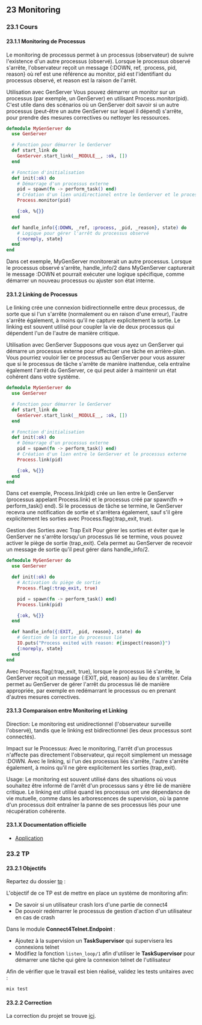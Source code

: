 ## 23 Monitoring

### 23.1 Cours

#### 23.1.1 Monitoring de Processus

Le monitoring de processus permet à un processus (observateur) de suivre l'existence d'un autre processus (observé). Lorsque le processus observé s'arrête, l'observateur reçoit un message {:DOWN, ref, :process, pid, reason} où ref est une référence au monitor, pid est l'identifiant du processus observé, et reason est la raison de l'arrêt.

Utilisation avec GenServer
Vous pouvez démarrer un monitor sur un processus (par exemple, un GenServer) en utilisant Process.monitor(pid). C'est utile dans des scénarios où un GenServer doit savoir si un autre processus (peut-être un autre GenServer sur lequel il dépend) s'arrête, pour prendre des mesures correctives ou nettoyer les ressources.

```elixir
defmodule MyGenServer do
  use GenServer

  # Fonction pour démarrer le GenServer
  def start_link do
    GenServer.start_link(__MODULE__, :ok, [])
  end

  # Fonction d'initialisation
  def init(:ok) do
    # Démarrage d'un processus externe
    pid = spawn(fn -> perform_task() end)
    # Création d'un lien unidirectionel entre le GenServer et le processus externe
    Process.monitor(pid)

    {:ok, %{}}
  end

  def handle_info({:DOWN, _ref, :process, _pid, _reason}, state) do
    # Logique pour gérer l'arrêt du processus observé
    {:noreply, state}
  end
end
```

Dans cet exemple, MyGenServer monitorerait un autre processus. Lorsque le processus observé s'arrête, handle_info/2 dans MyGenServer capturerait le message :DOWN et pourrait exécuter une logique spécifique, comme démarrer un nouveau processus ou ajuster son état interne.

#### 23.1.2 Linking de Processus

Le linking crée une connexion bidirectionnelle entre deux processus, de sorte que si l'un s'arrête (normalement ou en raison d'une erreur), l'autre s'arrête également, à moins qu'il ne capture explicitement la sortie. Le linking est souvent utilisé pour coupler la vie de deux processus qui dépendent l'un de l'autre de manière critique.

Utilisation avec GenServer
Supposons que vous ayez un GenServer qui démarre un processus externe pour effectuer une tâche en arrière-plan. Vous pourriez vouloir lier ce processus au GenServer pour vous assurer que si le processus de tâche s'arrête de manière inattendue, cela entraîne également l'arrêt du GenServer, ce qui peut aider à maintenir un état cohérent dans votre système.

```elixir
defmodule MyGenServer do
  use GenServer

  # Fonction pour démarrer le GenServer
  def start_link do
    GenServer.start_link(__MODULE__, :ok, [])
  end

  # Fonction d'initialisation
  def init(:ok) do
    # Démarrage d'un processus externe
    pid = spawn(fn -> perform_task() end)
    # Création d'un lien entre le GenServer et le processus externe
    Process.link(pid)

    {:ok, %{}}
  end
end
```

Dans cet exemple, Process.link(pid) crée un lien entre le GenServer (processus appelant Process.link) et le processus créé par spawn(fn -> perform_task() end). Si le processus de tâche se termine, le GenServer recevra une notification de sortie et s'arrêtera également, sauf s'il gère explicitement les sorties avec Process.flag(:trap_exit, true).

Gestion des Sorties avec Trap Exit
Pour gérer les sorties et éviter que le GenServer ne s'arrête lorsqu'un processus lié se termine, vous pouvez activer le piège de sortie (trap_exit). Cela permet au GenServer de recevoir un message de sortie qu'il peut gérer dans handle_info/2.

```elixir
defmodule MyGenServer do
  use GenServer

  def init(:ok) do
    # Activation du piège de sortie
    Process.flag(:trap_exit, true)

    pid = spawn(fn -> perform_task() end)
    Process.link(pid)

    {:ok, %{}}
  end

  def handle_info({:EXIT, _pid, reason}, state) do
    # Gestion de la sortie du processus lié
    IO.puts("Process exited with reason: #{inspect(reason)}")
    {:noreply, state}
  end
end
```

Avec Process.flag(:trap_exit, true), lorsque le processus lié s'arrête, le GenServer reçoit un message {:EXIT, pid, reason} au lieu de s'arrêter. Cela permet au GenServer de gérer l'arrêt du processus lié de manière appropriée, par exemple en redémarrant le processus ou en prenant d'autres mesures correctives.

#### 23.1.3 Comparaison entre Monitoring et Linking

Direction: Le monitoring est unidirectionnel (l'observateur surveille l'observé), tandis que le linking est bidirectionnel (les deux processus sont connectés).

Impact sur le Processus: Avec le monitoring, l'arrêt d'un processus n'affecte pas directement l'observateur, qui reçoit simplement un message :DOWN. Avec le linking, si l'un des processus liés s'arrête, l'autre s'arrête également, à moins qu'il ne gère explicitement les sorties (trap_exit).

Usage: Le monitoring est souvent utilisé dans des situations où vous souhaitez être informé de l'arrêt d'un processus sans y être lié de manière critique. Le linking est utilisé quand les processus ont une dépendance de vie mutuelle, comme dans les arborescences de supervision, où la panne d'un processus doit entraîner la panne de ses processus liés pour une récupération cohérente.

#### 23.1.X Documentation officielle

- [Application](https://hexdocs.pm/elixir/1.16/Application.html)

### 23.2 TP

#### 23.2.1 Objectifs


Repartez du dossier [tp](https://github.com/nathan-poncet/fyc/tree/main/parts/23%20-%20Monitoring/tp) :

L'objectif de ce TP est de mettre en place un système de monitoring afin:
- De savoir si un utilisateur crash lors d'une partie de connect4
- De pouvoir redémarrer le processus de gestion d'action d'un utilisateur en cas de crash

Dans le module **Connect4Telnet.Endpoint** :
  - Ajoutez à la supervision un **TaskSupervisor** qui supervisera les connexions telnet
  - Modifiez la fonction `listen_loop/1` afin d'utiliser le **TaskSupervisor** pour démarrer une tâche qui gère la connexion telnet de l'utilisateur

Afin de vérifier que le travail est bien réalisé, validez les tests unitaires avec :

```bash
mix test
```


#### 23.2.2 Correction

La correction du projet se trouve [ici](https://github.com/nathan-poncet/fyc/tree/main/parts/23%20-%20Monitoring/correction).